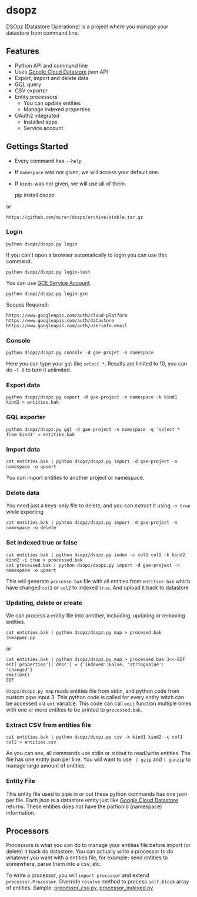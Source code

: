 # dsopz

DSOpz (Datastore Operationz) is a project where you manage your datastore from command line.

## Features

 * Python API and command line
 * Uses [Google Cloud Datastore](https://cloud.google.com/datastore/docs) json API
 * Export, import and delete data
 * GQL query
 * CSV exporter
 * Entity processors
   * You can update entities
   * Manage indexed properties
 * OAuth2 integrated
   * Installed apps
   * Service account

## Gettings Started

 * Every command has `--help`
 * If `namespace` was not given, we will access your default one.
 * If `kinds` was not given, we will use all of them.

    pip install dsopz
  
or

    https://github.com/murer/dsopz/archive/stable.tar.gz

### Login

    python dsopz/dsopz.py login

If you can't open a browser automatically to login you can use this command:

    python dsopz/dsopz.py login-text

You can use [GCE Service Account](https://cloud.google.com/compute/docs/authentication).

    python dsopz/dsopz.py login-gce
    
Scopes Required:

    https://www.googleapis.com/auth/cloud-platform
    https://www.googleapis.com/auth/datastore
    https://www.googleapis.com/auth/userinfo.email

### Console

    python dsopz/dsopz.py console -d gae-projet -n namespace

Here you can type your `gql` like `select *`. Results are limited to 10, you can do `-l 0` to turn it unlimited.

### Export data

    python dsopz/dsopz.py export -d gae-project -n namespace -k kind1 kind2 > entities.bak

### GQL exporter

    python dsopz/dsopz.py gql -d gae-project -n namespace -q 'select * from kind1' > entities.bak

### Import data

    cat entities.bak | pyhton dsopz/dsopz.py import -d gae-project -n namespace -o upsert

You can import entities to another project or namespace.

### Delete data

You need just a keys-only file to delete, and you can extract it using `-o true` while exporting

    cat entities.bak | pyhton dsopz/dsopz.py import -d gae-project -n namespace -o delete

### Set indexed true or false

    cat entities.bak | python dsopz/dsopz.py index -c col1 col2 -k kind2 kind2 -i true > processed.bak
    cat processed.bak | python dsopz/dsopz.py import -d gae-project -n namespace -o upsert

This will generate `processe.bak` file with all entities from `entities.bak` which have changed `col1` or `col2` to indexed `true`. And upload it back to datastore

### Updating, delete or create

We can process a entity file into another, incluiding, updating or removing entities.

    cat entities.bak | python dsopz/dsopz.py map > procesed.bak 3<mapper.py

or

    cat entities.bak | python dsopz/dsopz.py map > processed.bak 3<<-EOF
    ent['properties']['desc'] = {'indexed':False, 'stringValue': 'changed'}
    emit(ent)
    EOF

`dsopz/dsopz.py map` reads entities file from stdin, and python code from custom pipe input 3. This python code is called for every entity witch can be accessed via `ent` variable. This code can call `emit` function multiple times with one or more entities to be printed to `processed.bak`.


### Extract CSV from entities file

    cat entities.bak | python dsopz/dsopz.py csv -k kind1 kind2 -c col1 col2 > entities.csv

As you can see, all commands use stdin or stdout to read/write entities. The file has one entity json per line. You will want to use ` | gzip` and `| gunzip` to manage large amount of entities.

### Entity File

This entity file used to pipe in or out these python commands has one json per file. Each json is a datastore entity just like [Google Cloud Datastore](https://cloud.google.com/datastore/docs) returns. These entities does not have the partionId (namespace) information.

## Processors

Processors is what you can do to manage your entities file before import (or delete) it back do datastore. You can actually write a processor to do whatever you want with a entities file, for example: send entities to somewhere, parse them into a csv, etc.

To write a processor, you will `import processor` and extend `processor.Processor`. Override `resolve` method to process `self.block` array of entities. Sample: [processor_csv.py](./dsopz/processor_csv.py), [processor_indexed.py](./dsopz/processor_indexed.py)  




